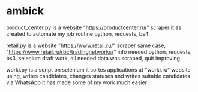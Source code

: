 # ambick

product_center.py is a website "https://productcenter.ru/" scraper
it as created to automate my job routine
python, requests, bs4

retail.py is a website "https://www.retail.ru/" scraper
same case, "https://www.retail.ru/rbc/tradingnetworks/" info needed
python, requests, bs3, selenium
draft work, all needed data was scraped, quit improving

worki.py is a script on selenium
it sortes applications at "worki.ru" website using, writes candidates, changes statuses and writes suitable candidates via WhatsApp
it has made some of my work much easier

